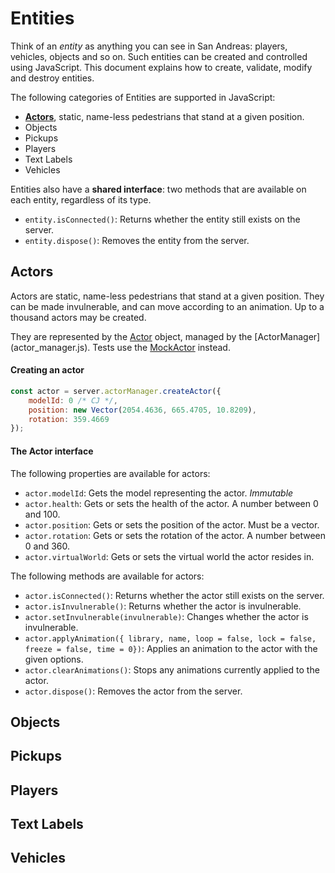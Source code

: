 # Entities
Think of an _entity_ as anything you can see in San Andreas: players, vehicles, objects and so on.
Such entities can be created and controlled using JavaScript. This document explains how to create,
validate, modify and destroy entities.

The following categories of Entities are supported in JavaScript:
  - **[Actors](#actors)**, static, name-less pedestrians that stand at a given position.
  - Objects
  - Pickups
  - Players
  - Text Labels
  - Vehicles

Entities also have a **shared interface**: two methods that are available on each entity, regardless
of its type.
  - `entity.isConnected()`: Returns whether the entity still exists on the server.
  - `entity.dispose()`: Removes the entity from the server.

## Actors
Actors are static, name-less pedestrians that stand at a given position. They can be made
invulnerable, and can move according to an animation. Up to a thousand actors may be created.

They are represented by the [Actor](actor.js) object, managed by the [ActorManager]
(actor_manager.js). Tests use the [MockActor](test/mock_actor.js) instead.

#### Creating an actor
```javascript
const actor = server.actorManager.createActor({
    modelId: 0 /* CJ */,
    position: new Vector(2054.4636, 665.4705, 10.8209),
    rotation: 359.4669
});
```

#### The Actor interface
The following properties are available for actors:
  - `actor.modelId`: Gets the model representing the actor. _Immutable_
  - `actor.health`: Gets or sets the health of the actor. A number between 0 and 100.
  - `actor.position`: Gets or sets the position of the actor. Must be a vector.
  - `actor.rotation`: Gets or sets the rotation of the actor. A number between 0 and 360.
  - `actor.virtualWorld`: Gets or sets the virtual world the actor resides in.

The following methods are available for actors:
  - `actor.isConnected()`: Returns whether the actor still exists on the server.
  - `actor.isInvulnerable()`: Returns whether the actor is invulnerable.
  - `actor.setInvulnerable(invulnerable)`: Changes whether the actor is invulnerable.
  - `actor.applyAnimation({ library, name, loop = false, lock = false, freeze = false, time = 0})`:
     Applies an animation to the actor with the given options.
  - `actor.clearAnimations()`: Stops any animations currently applied to the actor.
  - `actor.dispose()`: Removes the actor from the server.

## Objects

## Pickups

## Players

## Text Labels

## Vehicles

